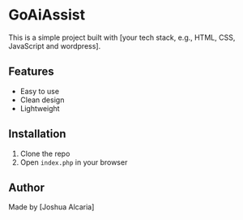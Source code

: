 # GoAiAssist

This is a simple project built with [your tech stack, e.g., HTML, CSS, JavaScript and wordpress].

## Features
- Easy to use
- Clean design
- Lightweight

## Installation
1. Clone the repo
2. Open `index.php` in your browser

## Author
Made by [Joshua Alcaria]
